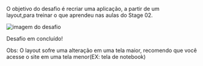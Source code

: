 O objetivo do desafio é recriar uma aplicação, a partir de um layout,para treinar o que aprendeu nas aulas do Stage 02.

<img src="images/desafio.png" alt="imagem do desafio">

Desafio em concluído!

Obs: O layout sofre uma alteração em uma tela maior, recomendo que você acesse o site em
 uma tela menor(EX: tela de notebook)
